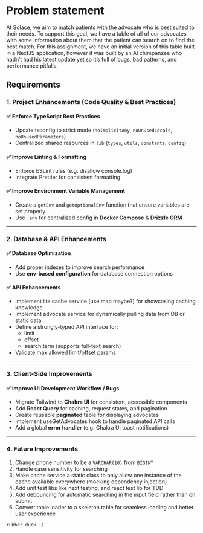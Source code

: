 # Problem statement

At Solace, we aim to match patients with the advocate who is best suited to their needs. To support this goal, we have a table of all of our advocates with some information about them that the patient can search on to find the best match. For this assignment, we have an initial version of this table built in a NextJS application, however it was built by an AI chimpanzee who hadn’t had his latest update yet so it’s full of bugs, bad patterns, and performance pitfalls.

## Requirements

### 1. Project Enhancements (Code Quality & Best Practices)

#### ✅ Enforce TypeScript Best Practices

- Update tsconfig to strict mode (`noImplicitAny`, `noUnusedLocals`, `noUnusedParameters`)
- Centralized shared resources in `lib` (`types`, `utils`, `constants`, `config`)

#### ✅ Improve Linting & Formatting

- Enforce ESLint rules (e.g. disallow console.log)
- Integrate Prettier for consistent formatting

#### ✅ Improve Environment Variable Management

- Create a `getEnv` and `getOptionalEnv` function that ensure variables are set properly
- Use `.env` for centralized config in **Docker Compose** & **Drizzle ORM**

---

### 2. Database & API Enhancements

#### ✅ Database Optimization

- Add proper indexes to improve search performance
- Use **env-based configuration** for database connection options

#### ✅ API Enhancements

- Implement lite cache service (use map maybe?) for showcasing caching knowledge
- Implement advocate service for dynamically pulling data from DB or static data
- Define a strongly-typed API interface for:
    - limit
    - offset
    - search term (supports full-text search)
- Validate max allowed limit/offset params

---

### 3. Client-Side Improvements

#### ✅ Improve UI Development Workflow / Bugs

- Migrate Tailwind to **Chakra UI** for consistent, accessible components
- Add **React Query** for caching, request states, and pagination
- Create reusable **paginated** table for displaying advocates
- Implement useGetAdvocates hook to handle paginated API calls
- Add a global **error handler** (e.g. Chakra UI toast notifications)

---

### 4. Future Improvements

1. Change phone number to be a `VARCHAR(10)` from `BIGINT`
2. Handle case sensitivity for searching
3. Make cache service a static class to only allow one instance of the cache available everywhere (mocking dependency injection)
4. Add unit test libs like next testing, and react test lib for TDD
5. Add debouncing for automatic searching in the input field rather than on submit
6. Convert table loader to a skeleton table for seamless loading and better user experience

`rubber duck :)`
